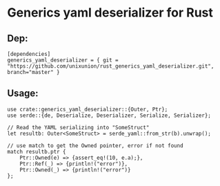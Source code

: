# Generics yaml deserializer for Rust

## Dep:

    [dependencies]
    generics_yaml_deserializer = { git = "https://github.com/unixunion/rust_generics_yaml_deserializer.git", branch="master" }
    

## Usage:

    use crate::generics_yaml_deserializer::{Outer, Ptr};
    use serde::{de, Deserialize, Deserializer, Serialize, Serializer};
    
    // Read the YAML serializing into "SomeStruct"        
    let resultb: Outer<SomeStruct> = serde_yaml::from_str(b).unwrap();
    
    // use match to get the Owned pointer, error if not found
    match resultb.ptr {
        Ptr::Owned(e) => {assert_eq!(10, e.a);},
        Ptr::Ref(_) => {println!("error")},
        Ptr::Owned(_) => {println!("error")}
    };
    
 
